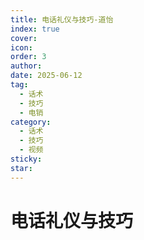 ```yaml
---
title: 电话礼仪与技巧-道怡
index: true
cover: 
icon: 
order: 3
author: 
date: 2025-06-12
tag:
  - 话术
  - 技巧
  - 电销
category:
  - 话术
  - 技巧
  - 视频
sticky: 
star: 
---
```


# 电话礼仪与技巧

<BiliBili  
	bvid="BV1ghTfzQEcp"  
	title="电话礼仪与技巧"
/>